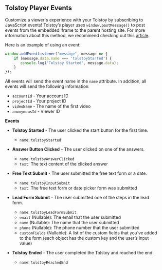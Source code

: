## Tolstoy Player Events

Customize a viewer's experience with your Tolstoy by subscribing to JavaScript events! Tolstoy’s player uses `window.postMessage()` to post events from the embedded iframe to the parent hosting site. For more information about this method, we recommend checking out this [article](https://developer.mozilla.org/en-US/docs/Web/API/Window/postMessage).

Here is an example of using an event:

```javascript
window.addEventListener("message", message => {
    if (message.data.name === 'tolstoyStarted') {
       console.log("Tolstoy Started", message.data);
    }
});
```

All events will send the event name in the `name` attribute. In addition, all events will send the following information:

- `accountId` - Your account ID
- `projectId` - Your project ID
- `videoName` - The name of the first video
- `anonymousId` - Viewer ID

**Events**

- **Tolstoy Started** - The user clicked the start button for the first time.
  - `name`: `tolstoyStarted`

- **Answer Button Clicked** - The user clicked on one of the answers.
  - `name`: `tolstoyAnswerClicked`
  - `text`: The text content of the clicked answer

- **Free Text Submit** - The user submitted the free text form or a date.
  - `name`: `tolstoyInputSubmit`
  - `text`: The free text form or date picker form was submitted

- **Lead Form Submit** - The user submitted one of the steps in the lead form.
  - `name`: `tolstoyLeadFormSubmit`
  - `email` (Nullable): The email that the user submitted
  - `name` (Nullable): The name that the user submitted
  - `phone` (Nullable): The phone number that the user submitted
  - `customFields` (Nullable): A list of the custom fields that you’ve added to the form (each object has the custom key and the user’s input value)

- **Tolstoy Ended** - The user completed the Tolstoy and reached the end.
  - `name`: `tolstoyReachedEnd`
